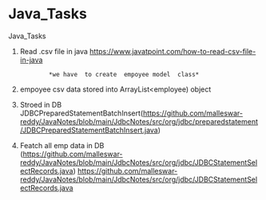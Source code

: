 # Java_Tasks
Java_Tasks
1)  Read .csv file in java
		https://www.javatpoint.com/how-to-read-csv-file-in-java
				
				*we have  to create  empoyee model  class*
				        
2)  empoyee csv data  stored  into ArrayList<employee) object 
3) Stroed in  DB 
    JDBCPreparedStatementBatchInsert(https://github.com/malleswar-reddy/JavaNotes/blob/main/JdbcNotes/src/org/jdbc/preparedstatement/JDBCPreparedStatementBatchInsert.java)
    
4) Featch all emp data in DB   
      (https://github.com/malleswar-reddy/JavaNotes/blob/main/JdbcNotes/src/org/jdbc/JDBCStatementSelectRecords.java)
       https://github.com/malleswar-reddy/JavaNotes/blob/main/JdbcNotes/src/org/jdbc/JDBCStatementSelectRecords.java
